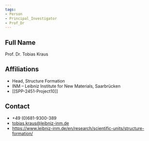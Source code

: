 ```yaml
---
tags: 
- Person
- Principal_Investigator
- Prof_Dr
---
```

## Full Name
Prof. Dr. Tobias Kraus

## Affiliations
- Head, Structure Formation
- INM – Leibniz Institute for New Materials, Saarbrücken
- [[SPP-2451-Project10]]
## Contact
- +49 (0)681-9300-389
- tobias.kraus@leibniz-inm.de
- https://www.leibniz-inm.de/en/research/scientific-units/structure-formation/
